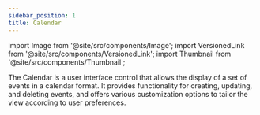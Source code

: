 ```yaml
---
sidebar_position: 1
title: Calendar
---
```


import Image from '@site/src/components/Image';
import VersionedLink from '@site/src/components/VersionedLink';
import Thumbnail from '@site/src/components/Thumbnail';

The Calendar is a user interface control that allows the display of a set of events in a calendar format.  It provides functionality for creating, updating, and deleting events, and offers various customization options to tailor the view according to user preferences.
